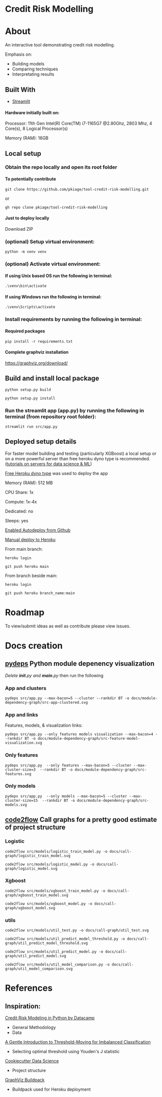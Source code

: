 # Credit Risk Modelling

# About

An interactive tool demonstrating credit risk modelling.

Emphasis on:

- Building models
- Comparing techniques
- Interpretating results

## Built With

- [Streamlit](https://streamlit.io/)

#### Hardware initially built on:

Processor: 11th Gen Intel(R) Core(TM) i7-1165G7 @2.80Ghz, 2803 Mhz, 4 Core(s), 8 Logical Processor(s)

Memory (RAM): 16GB

## Local setup

### Obtain the repo locally and open its root folder

#### To potentially contribute

```shell
git clone https://github.com/pkiage/tool-credit-risk-modelling.git
```

or

```shell
gh repo clone pkiage/tool-credit-risk-modelling
```

#### Just to deploy locally

Download ZIP

### (optional) Setup virtual environment:

```shell
python -m venv venv
```

### (optional) Activate virtual environment:

#### If using Unix based OS run the following in terminal:

```shell
.\venv\bin\activate
```

#### If using Windows run the following in terminal:

```shell
.\venv\Scripts\activate
```

### Install requirements by running the following in terminal:

#### Required packages

```shell
pip install -r requirements.txt
```

#### Complete graphviz installation

https://graphviz.org/download/

## Build and install local package

```shell
python setup.py build
```

```shell
python setup.py install
```

### Run the streamlit app (app.py) by running the following in terminal (from repository root folder):

```shell
streamlit run src/app.py
```

## Deployed setup details

For faster model building and testing (particularly XGBoost) a local setup or on a more powerful server than free heroku dyno type is recommended. ([tutorials on servers for data science & ML](https://course.fast.ai))

[Free Heroku dyno type](https://devcenter.heroku.com/articles/dyno-types) was used to deploy the app

Memory (RAM): 512 MB

CPU Share: 1x

Compute: 1x-4x

Dedicated: no

Sleeps: yes

[Enabled Autodeploy from Github](https://devcenter.heroku.com/articles/github-integration)

[Manual deploy to Heroku](https://devcenter.heroku.com/articles/git#deploy-your-code)

From main branch:
```shell
heroku login

git push heroku main
```

From branch beside main:

```shell
heroku login

git push heroku branch_name:main
```

# Roadmap

To view/submit ideas as well as contribute please view issues.

# Docs creation

## [pydeps](https://github.com/thebjorn/pydeps) Python module depenency visualization

_Delete **init**.py and **main**.py_ then run the following

### App and clusters

```shell
pydeps src/app.py --max-bacon=5 --cluster --rankdir BT -o docs/module-dependency-graph/src-app-clustered.svg
```

### App and links

Features, models, & visualization links:

```shell
pydeps src/app.py --only features models visualization --max-bacon=4 --rankdir BT -o docs/module-dependency-graph/src-feature-model-visualization.svg
```

### Only features

```shell
pydeps src/app.py  --only features --max-bacon=5 --cluster --max-cluster-size=3  --rankdir BT -o docs/module-dependency-graph/src-features.svg
```

### Only models

```shell
pydeps src/app.py  --only models --max-bacon=5 --cluster --max-cluster-size=15  --rankdir BT -o docs/module-dependency-graph/src-models.svg
```

## [code2flow](https://github.com/scottrogowski/code2flow) Call graphs for a pretty good estimate of project structure

### Logistic

```shell
code2flow src/models/logistic_train_model.py -o docs/call-graph/logistic_train_model.svg
```

```shell
code2flow src/models/logistic_model.py -o docs/call-graph/logistic_model.svg
```

### Xgboost

```shell
code2flow src/models/xgboost_train_model.py -o docs/call-graph/xgboost_train_model.svg
```

```shell
code2flow src/models/xgboost_model.py -o docs/call-graph/xgboost_model.svg
```

### utils

```shell
code2flow src/models/util_test.py -o docs/call-graph/util_test.svg
```

```shell
code2flow src/models/util_predict_model_threshold.py -o docs/call-graph/util_predict_model_threshold.svg
```

```shell
code2flow src/models/util_predict_model.py -o docs/call-graph/util_predict_model.svg
```

```shell
code2flow src/models/util_model_comparison.py -o docs/call-graph/util_model_comparison.svg
```

# References

## Inspiration:

[Credit Risk Modeling in Python by Datacamp](https://www.datacamp.com/courses/credit-risk-modeling-in-python)

- General Methodology
- Data

[A Gentle Introduction to Threshold-Moving for Imbalanced Classification](https://machinelearningmastery.com/threshold-moving-for-imbalanced-classification/)

- Selecting optimal threshold using Youden's J statistic

[Cookiecutter Data Science](https://drivendata.github.io/cookiecutter-data-science/)

- Project structure

[GraphViz Buildpack](https://github.com/weibeld/heroku-buildpack-graphviz)

- Buildpack used for Heroku deployment
